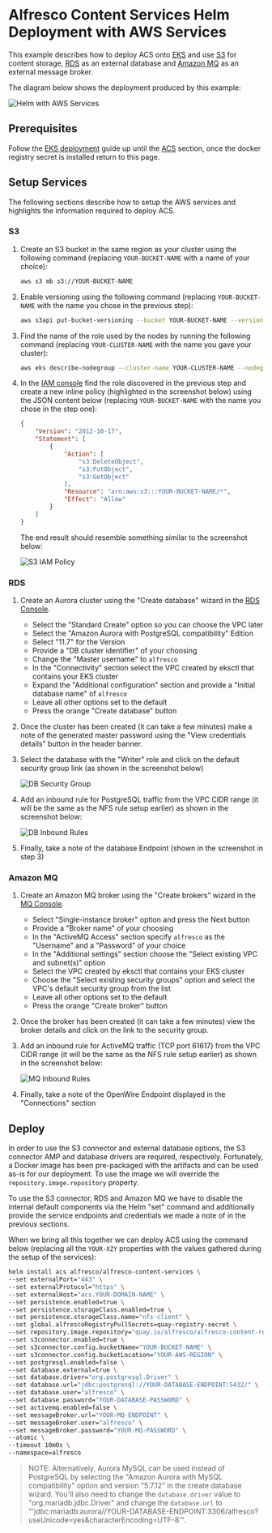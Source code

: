 # Alfresco Content Services Helm Deployment with AWS Services

This example describes how to deploy ACS onto [EKS](https://aws.amazon.com/eks) and use [S3](https://aws.amazon.com/s3) for content storage, [RDS](https://aws.amazon.com/rds) as an external database and [Amazon MQ](https://aws.amazon.com/amazon-mq) as an external message broker.

The diagram below shows the deployment produced by this example:

![Helm with AWS Services](../diagrams/helm-eks-s3-rds-mq.png)

## Prerequisites

Follow the [EKS deployment](../eks-deployment.md) guide up until the [ACS](../eks-deployment.md#acs) section, once the docker registry secret is installed return to this page.

## Setup Services

The following sections describe how to setup the AWS services and highlights the information required to deploy ACS.

### S3

1. Create an S3 bucket in the same region as your cluster using the following command (replacing `YOUR-BUCKET-NAME` with a name of your choice):

    ```bash
    aws s3 mb s3://YOUR-BUCKET-NAME
    ```

2. Enable versioning using the following command (replacing `YOUR-BUCKET-NAME` with the name you chose in the previous step):

    ```bash
    aws s3api put-bucket-versioning --bucket YOUR-BUCKET-NAME --versioning-configuration Status=Enabled
    ```

3. Find the name of the role used by the nodes by running the following command (replacing `YOUR-CLUSTER-NAME` with the name you gave your cluster):

    ```bash
    aws eks describe-nodegroup --cluster-name YOUR-CLUSTER-NAME --nodegroup-name linux-nodes --query "nodegroup.nodeRole" --output text
    ```

4. In the [IAM console](https://console.aws.amazon.com/iam/home) find the role discovered in the previous step and create a new inline policy (highlighted in the screenshot below) using the JSON content below (replacing `YOUR-BUCKET-NAME` with the name you chose in the step one):

    ```json
    {
        "Version": "2012-10-17",
        "Statement": [
            {
                "Action": [
                    "s3:DeleteObject",
                    "s3:PutObject",
                    "s3:GetObject"
                ],
                "Resource": "arn:aws:s3:::YOUR-BUCKET-NAME/*",
                "Effect": "Allow"
            }
        ]
    }
    ```

    The end result should resemble something similar to the screenshot below:

    ![S3 IAM Policy](../diagrams/eks-s3-iam-policy.png)

### RDS

1. Create an Aurora cluster using the "Create database" wizard in the [RDS Console](https://console.aws.amazon.com/rds/home).

    * Select the "Standard Create" option so you can choose the VPC later
    * Select the "Amazon Aurora with PostgreSQL compatibility" Edition
    * Select "11.7" for the Version
    * Provide a "DB cluster identifier" of your choosing
    * Change the "Master username" to `alfresco`
    * In the "Connectivity" section select the VPC created by eksctl that contains your EKS cluster
    * Expand the "Additional configuration" section and provide a "Initial database name" of `alfresco`
    * Leave all other options set to the default
    * Press the orange "Create database" button

2. Once the cluster has been created (it can take a few minutes) make a note of the generated master password using the "View credentials details" button in the header banner.
3. Select the database with the "Writer" role and click on the default security group link (as shown in the screenshot below)

    ![DB Security Group](../diagrams/eks-db-security-group.png)

4. Add an inbound rule for PostgreSQL traffic from the VPC CIDR range (it will be the same as the NFS rule setup earlier) as shown in the screenshot below:

    ![DB Inbound Rules](../diagrams/eks-db-inbound-rules.png)

5. Finally, take a note of the database Endpoint (shown in the screenshot in step 3)

### Amazon MQ

1. Create an Amazon MQ broker using the "Create brokers" wizard in the [MQ Console](https://console.aws.amazon.com/amazon-mq/home).

    * Select "Single-instance broker" option and press the Next button
    * Provide a "Broker name" of your choosing
    * In the "ActiveMQ Access" section specify `alfresco` as the "Username" and a "Password" of your choice
    * In the "Additional settings" section choose the "Select existing VPC and subnet(s)" option
    * Select the VPC created by eksctl that contains your EKS cluster
    * Choose the "Select existing security groups" option and select the VPC's default security group from the list
    * Leave all other options set to the default
    * Press the orange "Create broker" button

2. Once the broker has been created (it can take a few minutes) view the broker details and click on the link to the security group.
3. Add an inbound rule for ActiveMQ traffic (TCP port 61617) from the VPC CIDR range (it will be the same as the NFS rule setup earlier) as shown in the screenshot below:

    ![MQ Inbound Rules](../diagrams/eks-mq-inbound-rules.png)

4. Finally, take a note of the OpenWire Endpoint displayed in the "Connections" section

## Deploy

In order to use the S3 connector and external database options, the S3 connector AMP and database drivers are required, respectively. Fortunately, a Docker image has been pre-packaged with the artifacts and can be used as-is for our deployment. To use the image we will override the `repository.image.repository` property.

To use the S3 connector, RDS and Amazon MQ we have to disable the internal default components via the Helm "set" command and additionally provide the service endpoints and credentials we made a note of in the previous sections.

When we bring all this together we can deploy ACS using the command below (replacing all the `YOUR-XZY` properties with the values gathered during the setup of the services):

```bash
helm install acs alfresco/alfresco-content-services \
--set externalPort="443" \
--set externalProtocol="https" \
--set externalHost="acs.YOUR-DOMAIN-NAME" \
--set persistence.enabled=true \
--set persistence.storageClass.enabled=true \
--set persistence.storageClass.name="nfs-client" \
--set global.alfrescoRegistryPullSecrets=quay-registry-secret \
--set repository.image.repository="quay.io/alfresco/alfresco-content-repository-aws" \
--set s3connector.enabled=true \
--set s3connector.config.bucketName="YOUR-BUCKET-NAME" \
--set s3connector.config.bucketLocation="YOUR-AWS-REGION" \
--set postgresql.enabled=false \
--set database.external=true \
--set database.driver="org.postgresql.Driver" \
--set database.url="jdbc:postgresql://YOUR-DATABASE-ENDPOINT:5432/" \
--set database.user="alfresco" \
--set database.password="YOUR-DATABASE-PASSWORD" \
--set activemq.enabled=false \
--set messageBroker.url="YOUR-MQ-ENDPOINT" \
--set messageBroker.user="alfresco" \
--set messageBroker.password="YOUR-MQ-PASSWORD" \
--atomic \
--timeout 10m0s \
--namespace=alfresco
```

> NOTE: Alternatively, Aurora MySQL can be used instead of PostgreSQL by selecting the "Amazon Aurora with MySQL compatibility" option and version "5.7.12" in the create database wizard. You'll also need to change the `database.driver` value to "org.mariadb.jdbc.Driver" and change the `database.url` to "'jdbc:mariadb:aurora//YOUR-DATABASE-ENDPOINT:3306/alfresco?useUnicode=yes&characterEncoding=UTF-8'".

